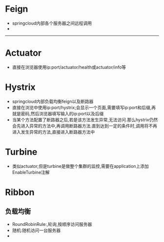 # Feign

* springcloud内部各个服务器之间远程调用
* 

-------
# Actuator

* 直接在浏览器使用ip:port/actuator/health或actuator/info等



# Hystrix

* springcloud内部负载均衡feign以及断路器
* 直接在浏览中使用ip:port/hystrix;会显示一个页面,需要填写ip:port和后缀,再就是密码,然后浏览器填写输入的ip:port以及后缀
* 当某个方法配置了断路器之后,若是该方法发生异常,无法访问.那么hystrix仍然会先进入异常的方法中,再调用断路器方法.直到达到一定的条件时,调用将不再进入发生异常的方法,直接进入断路器方法中



# Turbine

* 类似actuator,但是turbine是做整个集群的监控,需要在application上添加EnableTurbine注解



# Ribbon

## 负载均衡

* RoundRobinRule:,轮询,按顺序访问服务器
* 随机:随机访问一台服务器
* 